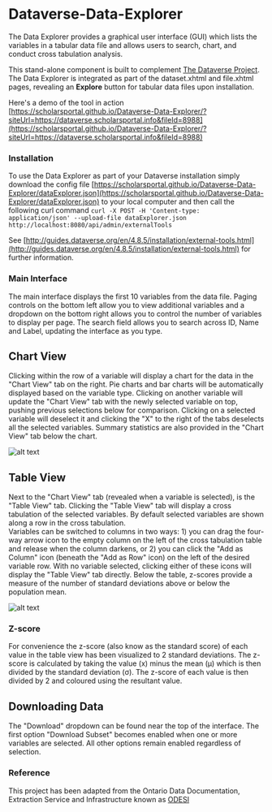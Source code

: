 # Dataverse-Data-Explorer
The Data Explorer provides a graphical user interface (GUI) which lists the variables in a tabular data file and allows users to search, chart, and conduct cross tabulation analysis.

This stand-alone component is built to complement [The Dataverse Project](http://dataverse.org/). The Data Explorer is integrated as part of the dataset.xhtml and file.xhtml pages, revealing an **Explore** button for tabular data files upon installation.

Here's a demo of the tool in action [https://scholarsportal.github.io/Dataverse-Data-Explorer/?siteUrl=https://dataverse.scholarsportal.info&fileId=8988](https://scholarsportal.github.io/Dataverse-Data-Explorer/?siteUrl=https://dataverse.scholarsportal.info&fileId=8988)

### Installation
To use the Data Explorer as part of your Dataverse installation simply download the config file [https://scholarsportal.github.io/Dataverse-Data-Explorer/dataExplorer.json](https://scholarsportal.github.io/Dataverse-Data-Explorer/dataExplorer.json) to your local computer and then call the following curl command
``curl -X POST -H 'Content-type: application/json' --upload-file dataExplorer.json http://localhost:8080/api/admin/externalTools``

See [http://guides.dataverse.org/en/4.8.5/installation/external-tools.html](http://guides.dataverse.org/en/4.8.5/installation/external-tools.html) for further information.

### Main Interface
The main interface displays the first 10 variables from the data file. 
Paging controls on the bottom left allow you to view additional variables and a dropdown on the bottom right allows you to control the number of variables to display per page.
The search field allows you to search across ID, Name and Label, updating the interface as you type.

## Chart View
Clicking within the row of a variable will display a chart for the data in the "Chart View" tab on the right. Pie charts and bar charts will be automatically displayed based on the variable type.
Clicking on another variable will update the "Chart View" tab with the newly selected variable on top, pushing previous selections below for comparison.
Clicking on a selected variable will deselect it and clicking the "X" to the right of the tabs deselects all the selected variables.
Summary statistics are also provided in the "Chart View" tab below the chart.

![alt text](https://user-images.githubusercontent.com/34171553/36049600-5c543cc4-0db1-11e8-8c1e-e2a2ccfe74d4.PNG)

## Table View
Next to the "Chart View" tab (revealed when a variable is selected), is the "Table View" tab. 
Clicking the "Table View" tab will display a cross tabulation of the selected variables.
By default selected variables are shown along a row in the cross tabulation.  
Variables can be switched to columns in two ways: 1) you can drag the four-way arrow icon to the empty column on the left of the cross tabulation table and release when the column darkens, or 2) you can click the "Add as Column" icon (beneath the "Add as Row" icon) on the left of the desired variable row.
With no variable selected, clicking either of these icons will display the "Table View" tab directly.
Below the table, z-scores provide a measure of the number of standard deviations above or below the population mean.

![alt text](https://user-images.githubusercontent.com/34171553/36048745-4d287d30-0dae-11e8-843d-c1f55eabace6.PNG)

### Z-score
For convenience the z-score (also know as the standard score) of each value in the table view has been visualized to 2 standard deviations. The z-score is calculated by taking the value (x) minus the mean (µ) which is then divided by the standard deviation (σ). The z-score of each value is then divided by 2 and coloured using the resultant value.

## Downloading Data
The "Download" dropdown can be found near the top of the interface. The first option "Download Subset" becomes enabled when one or more variables are selected.
All other options remain enabled regardless of selection.


### Reference
This project has been adapted from the Ontario Data Documentation, Extraction Service and Infrastructure known as [ODESI](odesi.ca)
